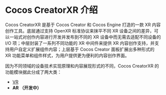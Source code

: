 # Cocos CreatorXR 介绍

Cocos CreatorXR 是基于 Cocos Creator 和 Cocos Engine 打造的一款 XR 内容创作工具。底层通过支持 OpenXR 标准协议来抹平不同 XR 设备之间的差异，可以一站式对创作内容进行开发并发布到不同的 XR 设备中而无需去适配不同设备的 I/O 项；中层封装了一系列不同功能的 XR 中间件来提供 XR 内容创作支持，并支持用户自定义扩展组件内容；上层基于 Cocos Creator 面板扩展出多种形式的 XR 功能菜单和组件样式，为用户提供更为便利的内容创作界面。

因为不同领域的设备技术实现原理和内容展现形式的不同，Cocos CreatorXR 的功能模块据此分成了两大类：

- [VR ](vr/index.md)
- **AR （开发中）**

